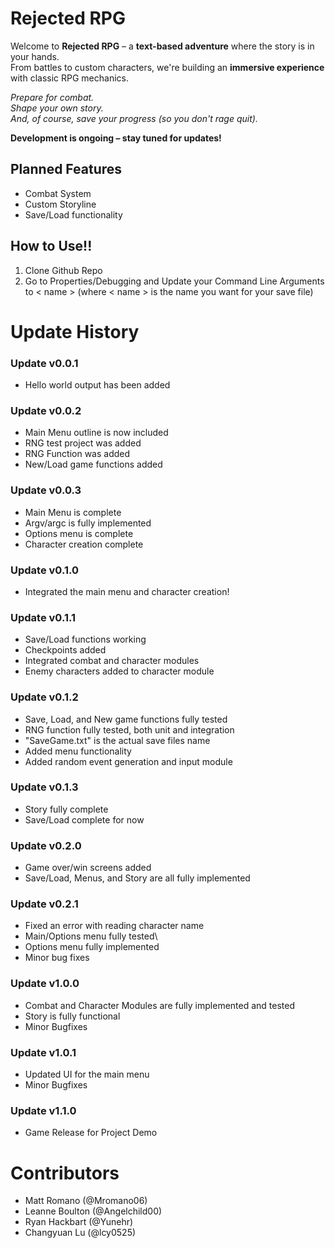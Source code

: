 # Rejected RPG

Welcome to **Rejected RPG** – a **text-based adventure** where the story is in your hands.  
From battles to custom characters, we're building an **immersive experience** with classic RPG mechanics.  

*Prepare for combat.*  
*Shape your own story.*  
*And, of course, save your progress (so you don't rage quit).*  

**Development is ongoing – stay tuned for updates!**

## Planned Features
- Combat System
- Custom Storyline
- Save/Load functionality

## How to Use!!
1. Clone Github Repo
2. Go to Properties/Debugging and Update your Command Line Arguments to < name > (where < name > is the name you want for your save file)

# Update History

### Update v0.0.1
- Hello world output has been added

### Update v0.0.2 
- Main Menu outline is now included
- RNG test project was added
- RNG Function was added
- New/Load game functions added

### Update v0.0.3
- Main Menu is complete
- Argv/argc is fully implemented
- Options menu is complete
- Character creation complete

### Update v0.1.0
- Integrated the main menu and character creation!

### Update v0.1.1
- Save/Load functions working
- Checkpoints added
- Integrated combat and character modules
- Enemy characters added to character module

### Update v0.1.2
- Save, Load, and New game functions fully tested
- RNG function fully tested, both unit and integration
- "SaveGame.txt" is the actual save files name
- Added menu functionality
- Added random event generation and input module

### Update v0.1.3
- Story fully complete
- Save/Load complete for now

### Update v0.2.0
- Game over/win screens added
- Save/Load, Menus, and Story are all fully implemented

### Update v0.2.1
- Fixed an error with reading character name
- Main/Options menu fully tested\
- Options menu fully implemented
- Minor bug fixes

### Update v1.0.0
- Combat and Character Modules are fully implemented and tested
- Story is fully functional
- Minor Bugfixes

### Update v1.0.1
- Updated UI for the main menu
- Minor Bugfixes

### Update v1.1.0
- Game Release for Project Demo

# Contributors 
- Matt Romano (@Mromano06)
- Leanne Boulton (@Angelchild00)
- Ryan Hackbart (@Yunehr)
- Changyuan Lu (@lcy0525)
 
